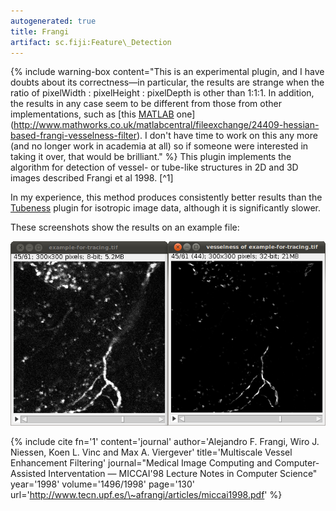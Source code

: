 ```yaml
---
autogenerated: true
title: Frangi
artifact: sc.fiji:Feature\_Detection
---
```


{% include warning-box content="This is an experimental plugin, and I have doubts about its correctness—in particular, the results are strange when the ratio of pixelWidth : pixelHeight : pixelDepth is other than 1:1:1. In addition, the results in any case seem to be different from those from other implementations, such as [this [MATLAB](/scripting/matlab) one](http://www.mathworks.co.uk/matlabcentral/fileexchange/24409-hessian-based-frangi-vesselness-filter). I don't have time to work on this any more (and no longer work in academia at all) so if someone were interested in taking it over, that would be brilliant."  %} This plugin implements the algorithm for detection of vessel- or tube-like structures in 2D and 3D images described Frangi et al 1998. [^1]

In my experience, this method produces consistently better results than the [Tubeness](/plugins/tubeness) plugin for isotropic image data, although it is significantly slower.

These screenshots show the results on an example file:

![](/media/frangi-before-and-after.png)

{% include cite fn='1' content='journal' author='Alejandro F. Frangi, Wiro J. Niessen, Koen L. Vinc and Max A. Viergever' title='Multiscale Vessel Enhancement Filtering' journal="Medical Image Computing and Computer-Assisted Interventation — MICCAI'98 Lecture Notes in Computer Science" year='1998' volume='1496/1998' page='130' url='http://www.tecn.upf.es/\~afrangi/articles/miccai1998.pdf' %}
